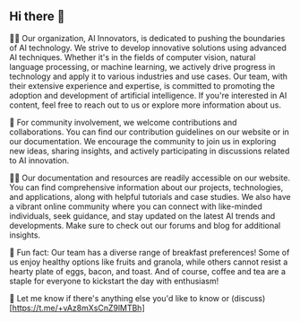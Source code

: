## Hi there 👋



🙋‍♀️ Our organization, AI Innovators, is dedicated to pushing the boundaries of AI technology. We strive to develop innovative solutions using advanced AI techniques. Whether it's in the fields of computer vision, natural language processing, or machine learning, we actively drive progress in technology and apply it to various industries and use cases. Our team, with their extensive experience and expertise, is committed to promoting the adoption and development of artificial intelligence. If you're interested in AI content, feel free to reach out to us or explore more information about us.

🌈 For community involvement, we welcome contributions and collaborations. You can find our contribution guidelines on our website or in our documentation. We encourage the community to join us in exploring new ideas, sharing insights, and actively participating in discussions related to AI innovation.

👩‍💻 Our documentation and resources are readily accessible on our website. You can find comprehensive information about our projects, technologies, and applications, along with helpful tutorials and case studies. We also have a vibrant online community where you can connect with like-minded individuals, seek guidance, and stay updated on the latest AI trends and developments. Make sure to check out our forums and blog for additional insights.

🍿 Fun fact: Our team has a diverse range of breakfast preferences! Some of us enjoy healthy options like fruits and granola, while others cannot resist a hearty plate of eggs, bacon, and toast. And of course, coffee and tea are a staple for everyone to kickstart the day with enthusiasm!

🧙 Let me know if there's anything else you'd like to know or (discuss)[https://t.me/+vAz8mXsCnZ9lMTBh]


